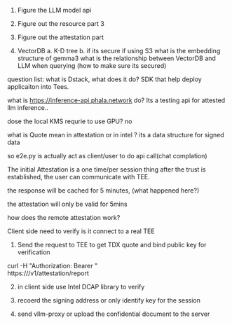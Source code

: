 1. Figure the LLM model api 

2. Figure out the resource part 3
3. Figure out the attestation part 
4. VectorDB
    a. K-D tree
    b. if its secure if using S3 
what is the embedding structure of gemma3 
what is the relationship between VectorDB and LLM when querying (how to make sure its secured)


question list:
what is Dstack, what does it do?
SDK that help deploy applicaiton into Tees. 


what is https://inference-api.phala.network do? 
Its a testing api for attested llm inference..


dose the local KMS requrie to use GPU?
no

what is Quote mean in attestation or in intel ?
its a data structure for signed data


so e2e.py is actually act as client/user to do api call(chat complation) 

The initial Attestation is a one time/per session thing
after the trust is established, the user can communicate with TEE.



the response will be cached for 5 minutes, (what happened here?)

the attestation will only be valid for 5mins


how does the remote attestation work?


Client side need to verify is it connect to a real TEE
1. Send the request to TEE to get TDX quote and bind public key for verification 

curl -H "Authorization: Bearer <your-token>" \
     https://<your-tee-domain>/v1/attestation/report

2. in client side use Intel DCAP library to verify 

3. recoerd the signing address or only identify key for the session

4. send vllm-proxy or upload the confidential document to the server

